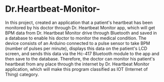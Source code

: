# Dr.Heartbeat-Monitor-
In this project, created an application that a patient's heartbeat has been monitored by his doctor through Dr. Heartbeat Monitor app, which will get BPM data from Dr. Heartbeat Monitor drive through Bluetooth and saved in a database to enable his doctor to monitor the medical condition. The device consists of an Arduino connected to a pulse sensor to take BPM (number of pulses per minute), displays this data on the patient's LCD screen, and sends this data via the Hc-417 Bluetooth module to the app and then save to the database. Therefore, the doctor can monitor his patient's heartbeat from any place through the internet by Dr. Heartbeat Monitor application, which will make this program classified as IOT (Internet of Thing) category.
